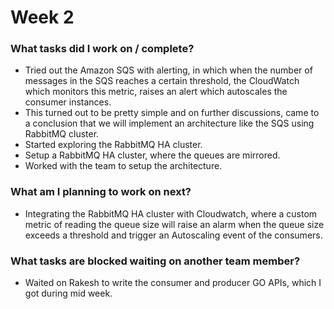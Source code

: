 # Week 2



### What tasks did I work on / complete?

- Tried out the Amazon SQS with alerting, in which when the number of messages in the SQS reaches a certain threshold, the CloudWatch which monitors this metric, raises an alert which autoscales the consumer instances.
- This turned out to be pretty simple and on further discussions, came to a conclusion that we will implement an architecture like the SQS using RabbitMQ cluster.
- Started exploring the RabbitMQ HA cluster.
- Setup a RabbitMQ HA cluster, where the queues are mirrored.
- Worked with the team to setup the architecture.

### What am I planning to work on next?

* Integrating the RabbitMQ HA cluster with Cloudwatch, where a custom metric of reading the queue size will raise an alarm when the queue size exceeds a threshold and trigger an Autoscaling event of the consumers.  

### What tasks are blocked waiting on another team member?

* Waited on Rakesh to write the consumer and producer GO APIs, which I got during mid week.

